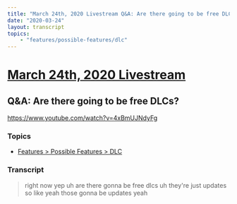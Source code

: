 ```yaml
---
title: "March 24th, 2020 Livestream Q&A: Are there going to be free DLCs?"
date: "2020-03-24"
layout: transcript
topics:
    - "features/possible-features/dlc"
---
```

# [March 24th, 2020 Livestream](../2020-03-24.md)
## Q&A: Are there going to be free DLCs?
https://www.youtube.com/watch?v=4xBmUJNdyFg

### Topics
* [Features > Possible Features > DLC](../topics/features/possible-features/dlc.md)

### Transcript

> right now yep uh are there gonna be free dlcs uh they're just updates so like yeah those gonna be updates yeah
